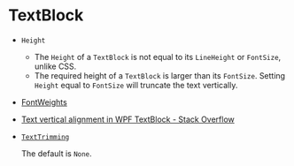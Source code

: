 # TextBlock
- `Height`
  - The `Height` of a `TextBlock` is not equal to its `LineHeight` or `FontSize`, unlike CSS.
  - The required height of a `TextBlock` is larger than its `FontSize`. Setting `Height` equal to `FontSize` will truncate the text vertically.

- [FontWeights](https://learn.microsoft.com/en-us/dotnet/api/system.windows.fontweights)

- [Text vertical alignment in WPF TextBlock - Stack Overflow](https://stackoverflow.com/questions/1491649/text-vertical-alignment-in-wpf-textblock)

- [`TextTrimming`](https://learn.microsoft.com/en-us/dotnet/api/system.windows.controls.textblock.texttrimming?view=windowsdesktop-8.0)

  The default is `None`.